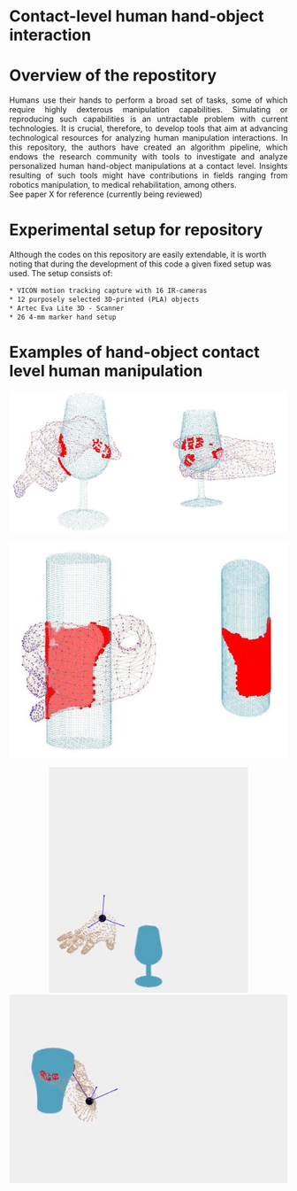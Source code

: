 # Contact-level human hand-object interaction

 
# Overview of the repostitory
<div align="justify">
Humans use their hands to perform a broad set of tasks, some of which require highly dexterous manipulation capabilities. Simulating or reproducing such capabilities is an untractable problem with current technologies. It is crucial, therefore, to develop tools that aim at advancing technological resources for analyzing human manipulation interactions. In this repository, the authors have created an algorithm pipeline, which endows the research community with tools to investigate and analyze personalized human hand-object manipulations at a contact level. Insights resulting of such tools might have contributions in fields ranging from robotics manipulation, to medical rehabilitation, among others. 
</div>
See paper X for reference (currently being reviewed)

# Experimental setup for repository

Although the codes on this repository are easily extendable, it is worth noting that during the development of this code a given fixed setup was used. The setup consists of:

```
* VICON motion tracking capture with 16 IR-cameras
* 12 purposely selected 3D-printed (PLA) objects
* Artec Eva Lite 3D - Scanner
* 26 4-mm marker hand setup
```
<!---
your comment goes here
and here
![This is an image](/Visualizations/vis_1.png)
![This is an image](/Visualizations/grasp_wine_glass.gif) ![This is an image](/Visualizations/grasp_cup.gif)
<img src = "/Visualizations/grasp_wine_glass.gif" width="400"> <img src = "/Visualizations/grasp_cup.gif" width="570">

-->


# Examples of hand-object contact level human manipulation


<p align="center">
   <img src="/Visualizations/vis_1.png" width="850" />
</p>
<p align="center">
  <img src="/Visualizations/grasp_cylinder.png" width="650" />  
</p>

<p align="center">
  <img src="/Visualizations/grasp_wine_glass.gif" width="360" />
  <img src="/Visualizations/grasp_cup.gif" width="605" />   
</p>






